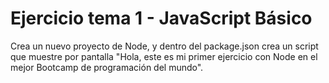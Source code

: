 # Ejercicio tema 1 - JavaScript Básico

Crea un nuevo proyecto de Node, y dentro del package.json crea un script que
muestre por pantalla "Hola, este es mi primer ejercicio con Node en el mejor
Bootcamp de programación del mundo".

